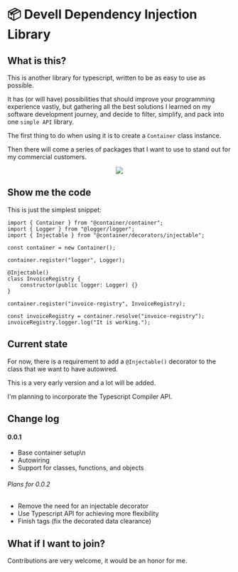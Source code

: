 # 📦 Devell Dependency Injection Library

## What is this?

This is another library for typescript, written to be as easy to use as possible.

It has (or will have) possibilities that should improve your programming experience vastly,
but gathering all the best solutions I learned on my software development journey, and decide
to filter, simplify, and pack into one `simple API` library.

The first thing to do when using it is to create a `Container` class instance.

Then there will come a series of packages that I want to use to stand out for my commercial
customers.


<p align="center">
    <img src="https://github.com/DevellSoftware/di/assets/1759853/43d2b4b4-f079-4f27-82ef-689e33f1b589">
</p>


## Show me the code

This is just the simplest snippet:

```
import { Container } from "@container/container";
import { Logger } from "@logger/logger";
import { Injectable } from "@container/decorators/injectable";

const container = new Container();

container.register("logger", Logger);

@Injectable()
class InvoiceRegistry {
    constructor(public logger: Logger) {}
}

container.register("invoice-registry", InvoiceRegistry);

const invoiceRegistry = container.resolve("invoice-registry");
invoiceRegistry.logger.log("It is working.");

```

## Current state

For now, there is a requirement to add a `@Injectable()` decorator to the class
that we want to have autowired.

This is a very early version and a lot will be added.

I'm planning to incorporate the Typescript Compiler API.

## Change log

#### 0.0.1
- Base container setup\n
- Autowiring
- Support for classes, functions, and objects 
###### Plans for 0.0.2
- Remove the need for an injectable decorator
- Use Typescript API for achieving more flexibility
- Finish tags (fix the decorated data clearance)


## What if I want to join?

Contributions are very welcome, it would be an honor for me.
